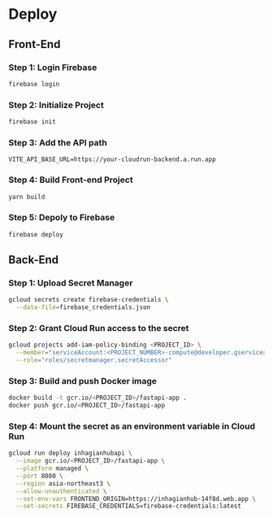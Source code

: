 # Deploy

## Front-End

### Step 1: Login Firebase

```bash
firebase login
```

### Step 2: Initialize Project

```bash
firebase init
```

### Step 3: Add the API path

```env
VITE_API_BASE_URL=https://your-cloudrun-backend.a.run.app
```

### Step 4: Build Front-end Project

```bash
yarn build
```

### Step 5: Depoly to Firebase

```bash
firebase deploy
```

## Back-End

### Step 1: Upload Secret Manager

```bash
gcloud secrets create firebase-credentials \
  --data-file=firebase_credentials.json
```

### Step 2: Grant Cloud Run access to the secret

```bash
gcloud projects add-iam-policy-binding <PROJECT_ID> \
  --member="serviceAccount:<PROJECT_NUMBER>-compute@developer.gserviceaccount.com" \
  --role="roles/secretmanager.secretAccessor"
```

### Step 3: Build and push Docker image

```bash
docker build -t gcr.io/<PROJECT_ID>/fastapi-app .
docker push gcr.io/<PROJECT_ID>/fastapi-app
```

### Step 4: Mount the secret as an environment variable in Cloud Run

```bash
gcloud run deploy inhagianhubapi \
  --image gcr.io/<PROJECT_ID>/fastapi-app \
  --platform managed \
  --port 8080 \
  --region asia-northeast3 \
  --allow-unauthenticated \
  --set-env-vars FRONTEND_ORIGIN=https://inhagianhub-14f8d.web.app \
  --set-secrets FIREBASE_CREDENTIALS=firebase-credentials:latest
```
